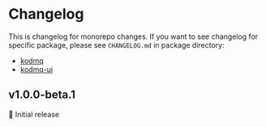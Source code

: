 # Changelog

This is changelog for monorepo changes. If you want to see changelog for specific package, please see `CHANGELOG.md` in package directory:
- [kodmq](./packages/kodmq/CHANGELOG.md)
- [kodmq-ui](./packages/kodmq-ui/CHANGELOG.md)

[//]: # (HeaderEnd)

## v1.0.0-beta.1

🎉 Initial release
